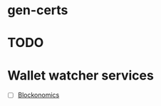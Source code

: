 # gen-certs

# TODO

# Wallet watcher services
- [ ] [Blockonomics](https://www.blockonomics.co/merchants?ref=8ACUPcaQzKcVthQvwaw5WqYkRN3R4)
